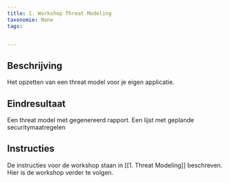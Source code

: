 ```yaml
---
title: 1. Workshop Threat Modeling
taxonomie: None
tags:


---
```

## Beschrijving
Het opzetten van een threat model voor je eigen applicatie.
## Eindresultaat
Een threat model met gegenereerd rapport.
Een lijst met geplande securitymaatregelen
## Instructies
De instructies voor de workshop staan in [[1. Threat Modeling]] beschreven. Hier is de workshop verder te volgen.